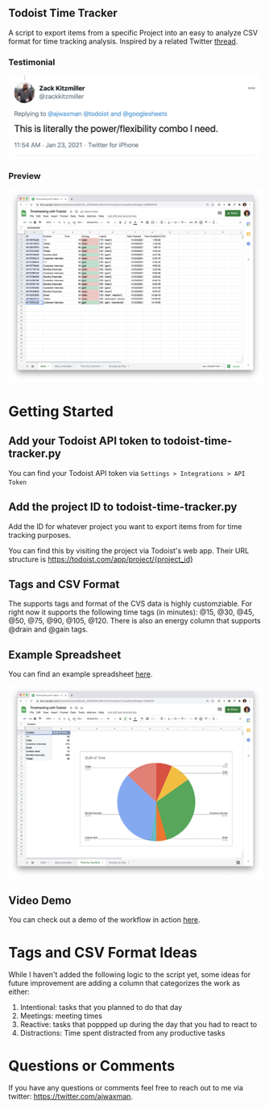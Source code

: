 ## Todoist Time Tracker 
A script to export items from a specific Project into an easy to analyze CSV format for time tracking analysis. Inspired by a related Twitter [thread](https://twitter.com/karrisaarinen/status/1352685228242784256).

### Testimonial
![Testimonial](./images/tweet.png "Testimonial")

### Preview
![Data](./images/data.png "Data")

# Getting Started

## Add your Todoist API token to todoist-time-tracker.py

You can find your Todoist API token via ```Settings > Integrations > API Token```

## Add the project ID to todoist-time-tracker.py 

Add the ID for whatever project you want to export items from for time tracking purposes.

You can find this by visiting the project via Todoist's web app. Their URL structure is https://todoist.com/app/project/{project_id}

## Tags and CSV Format

The supports tags and format of the CVS data is highly customziable. For right now it supports the following time tags (in minutes): @15, @30, @45, @50, @75, @90, @105, @120. There is also an energy column that supports @drain and @gain tags.

## Example Spreadsheet
You can find an example spreadsheet [here](https://docs.google.com/spreadsheets/d/1g9mh8__dP2G0b64v4SkJvoVyIFraebZAz1mceoj4lL0/edit?usp=sharing).

![Graph](./images/graph.png "Graph")

## Video Demo
You can check out a demo of the workflow in action [here](https://www.loom.com/share/66aed12aa5f14cbdadb75754ef513b55).


# Tags and CSV Format Ideas

While I haven't added the following logic to the script yet, some ideas for future improvement are adding a column that categorizes the work as either:
1. Intentional: tasks that you planned to do that day
2. Meetings: meeting times
3. Reactive: tasks that poppped up during the day that you had to react to
4. Distractions: Time spent distracted from any productive tasks

# Questions or Comments
If you have any questions or comments feel free to reach out to me via twitter: https://twitter.com/ajwaxman.
